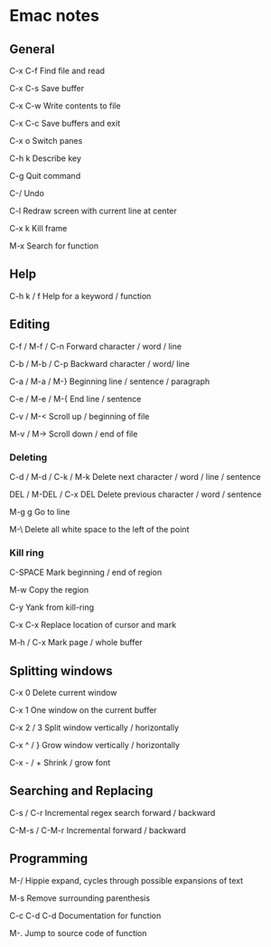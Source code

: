 # Emac notes

## General
C-x C-f  Find file and read

C-x C-s  Save buffer

C-x C-w  Write contents to file

C-x C-c  Save buffers and exit

C-x o    Switch panes

C-h k    Describe key

C-g      Quit command

C-/      Undo

C-l      Redraw screen with current line at center

C-x k    Kill frame

M-x      Search for function


## Help
C-h k / f           Help for a keyword / function

## Editing

C-f / M-f / C-n     Forward character / word / line

C-b / M-b / C-p     Backward character / word/ line

C-a / M-a / M-}     Beginning line / sentence / paragraph

C-e / M-e / M-{     End line / sentence

C-v / M-<           Scroll up / beginning of file

M-v / M->           Scroll down / end of file


### Deleting
C-d / M-d / C-k / M-k     Delete next character / word / line / sentence

DEL / M-DEL / C-x DEL     Delete previous character / word / sentence

M-g g                     Go to line

M-\                       Delete all white space to the left of the point

### Kill ring
C-SPACE    Mark beginning / end of region

M-w        Copy the region

C-y        Yank from kill-ring

C-x C-x    Replace location of cursor and mark

M-h / C-x  Mark page / whole buffer   

## Splitting windows
C-x 0      Delete current window

C-x 1      One window on the current buffer

C-x 2 / 3  Split window vertically / horizontally

C-x ^ / }  Grow window vertically / horizontally

C-x - / +  Shrink / grow font


## Searching and Replacing
C-s / C-r      Incremental regex search forward / backward

C-M-s / C-M-r  Incremental forward / backward

## Programming
M-/          Hippie expand, cycles through possible expansions of text

M-s          Remove surrounding parenthesis

C-c C-d C-d  Documentation for function

M-.          Jump to source code of function
